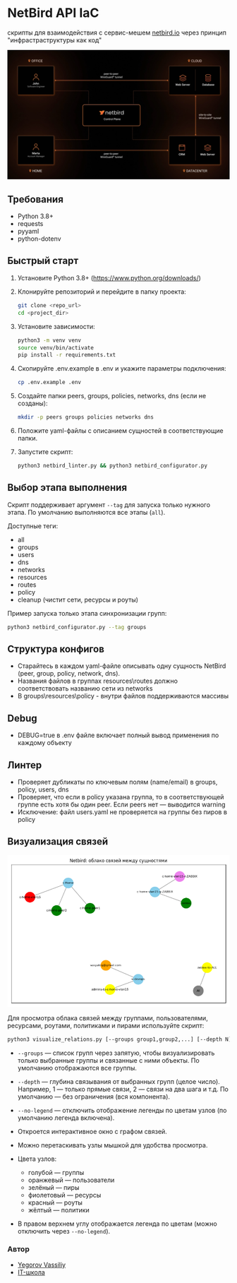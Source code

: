 # NetBird API IaC

скрипты для взаимодействия с сервис-мешем [netbird.io](https://netbird.io) через принцип "инфрастраструктуры как код"

![NetBird](netbird.png)

## Требования

- Python 3.8+
- requests
- pyyaml
- python-dotenv

## Быстрый старт

1. Установите Python 3.8+ (<https://www.python.org/downloads/>)
2. Клонируйте репозиторий и перейдите в папку проекта:

   ```bash
   git clone <repo_url>
   cd <project_dir>
   ```

3. Установите зависимости:

   ```bash
   python3 -m venv venv
   source venv/bin/activate
   pip install -r requirements.txt
   ```

4. Скопируйте .env.example в .env и укажите параметры подключения:

   ```bash
   cp .env.example .env
   ```

5. Создайте папки peers, groups, policies, networks, dns (если не созданы):

   ```bash
   mkdir -p peers groups policies networks dns
   ```

6. Положите yaml-файлы с описанием сущностей в соответствующие папки.
7. Запустите скрипт:

   ```bash
   python3 netbird_linter.py && python3 netbird_configurator.py
   ```

## Выбор этапа выполнения

Скрипт поддерживает аргумент `--tag` для запуска только нужного этапа. По умолчанию выполняются все этапы (`all`).

Доступные теги:

- all
- groups
- users
- dns
- networks
- resources
- routes
- policy
- cleanup (чистит сети, ресурсы и роуты)

Пример запуска только этапа синхронизации групп:

```bash
python3 netbird_configurator.py --tag groups
```

## Структура конфигов

- Старайтесь в каждом yaml-файле описывать одну сущность NetBird (peer, group, policy, network, dns).
- Названия файлов в группах resources\routes должно соответствовать названию сети из networks
- В groups\resources\policy - внутри файлов поддерживаются массивы

## Debug

- DEBUG=true в .env файле включает полный вывод применения по каждому объекту

## Линтер

- Проверяет дубликаты по ключевым полям (name/email) в groups, policy, users, dns
- Проверяет, что если в policy указана группа, то в соответствующей группе есть хотя бы один peer. Если peers нет — выводится warning
- Исключение: файл users.yaml не проверяется на группы без пиров в policy

## Визуализация связей

![Визуализация связей](export.png)

Для просмотра облака связей между группами, пользователями, ресурсами, роутами, политиками и пирами используйте скрипт:

```bash
python3 visualize_relations.py [--groups group1,group2,...] [--depth N] [--no-legend]
```

- `--groups` — список групп через запятую, чтобы визуализировать только выбранные группы и связанные с ними объекты. По умолчанию отображаются все группы.
- `--depth` — глубина связывания от выбранных групп (целое число). Например, 1 — только прямые связи, 2 — связи на два шага и т.д. По умолчанию — без ограничения (вся компонента).
- `--no-legend` — отключить отображение легенды по цветам узлов (по умолчанию легенда включена).

- Откроется интерактивное окно с графом связей.
- Можно перетаскивать узлы мышкой для удобства просмотра.
- Цвета узлов:
  - голубой — группы
  - оранжевый — пользователи
  - зелёный — пиры
  - фиолетовый — ресурсы
  - красный — роуты
  - жёлтый — политики
- В правом верхнем углу отображается легенда по цветам (можно отключить через `--no-legend`).

### Автор

- [Yegorov Vassiliy](https://egorovanet.ru)
- [IT-школа](https://realmanual.ru)
